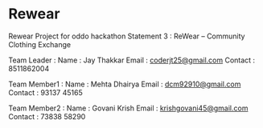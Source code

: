 # Rewear
Rewear Project for oddo hackathon 
Statement 3 : ReWear – Community Clothing Exchange

Team Leader : 
Name : Jay Thakkar 
Email : coderjt25@gmail.com
Contact : 8511862004

Team Member1 : 
Name : Mehta Dhairya
Email : dcm92910@gmail.com
Contact : 93137 45165

Team Member2 : 
Name : Govani Krish
Email : krishgovani45@gmail.com
Contact : 73838 58290
